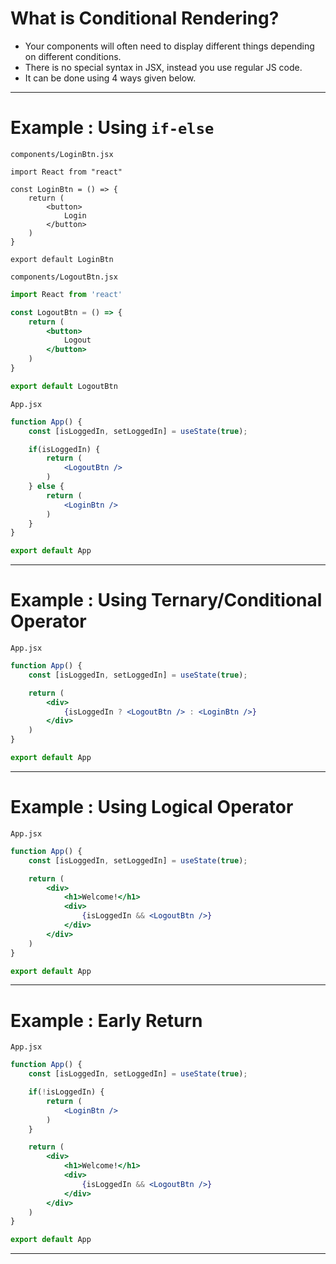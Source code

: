# What is Conditional Rendering?
- Your components will often need to display different things depending on different conditions.
- There is no special syntax in JSX, instead you use regular JS code.
- It can be done using 4 ways given below.

---
# **Example** : Using `if-else`
`components/LoginBtn.jsx`
``` jsx"
import React from "react"

const LoginBtn = () => {
	return (
		<button>
			Login
		</button>
	)
}

export default LoginBtn
```

`components/LogoutBtn.jsx`
``` jsx
import React from 'react'

const LogoutBtn = () => {
	return (
		<button>
			Logout
		</button>
	)
}

export default LogoutBtn
```

`App.jsx`
``` jsx
function App() {
	const [isLoggedIn, setLoggedIn] = useState(true);

	if(isLoggedIn) {
		return (
			<LogoutBtn />
		)
	} else {
		return (
			<LoginBtn />
		)
	}
}

export default App
```

---
# **Example** : Using Ternary/Conditional Operator
`App.jsx`
``` jsx
function App() {
	const [isLoggedIn, setLoggedIn] = useState(true);

	return (
		<div>
			{isLoggedIn ? <LogoutBtn /> : <LoginBtn />}
		</div>
	)
}

export default App
```

---
# **Example** : Using Logical Operator
`App.jsx`
``` jsx
function App() {
	const [isLoggedIn, setLoggedIn] = useState(true);

	return (
		<div>
			<h1>Welcome!</h1>
			<div>
				{isLoggedIn && <LogoutBtn />}
			</div>
		</div>
	)
}

export default App
```

---
# **Example** : Early Return
`App.jsx`
``` jsx
function App() {
	const [isLoggedIn, setLoggedIn] = useState(true);

	if(!isLoggedIn) {
		return (
			<LoginBtn />
		)
	}

	return (
		<div>
			<h1>Welcome!</h1>
			<div>
				{isLoggedIn && <LogoutBtn />}
			</div>
		</div>
	)
}

export default App
```

---


